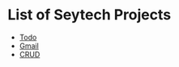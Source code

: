 # List of Seytech Projects

* [Todo](https://github.com/maratgaip/seytech-projects/blob/master/todo.md)
* [Gmail](https://github.com/maratgaip/seytech-projects/blob/master/gmail.md)
* [CRUD](https://github.com/maratgaip/seytech-projects/blob/master/crud.md)
